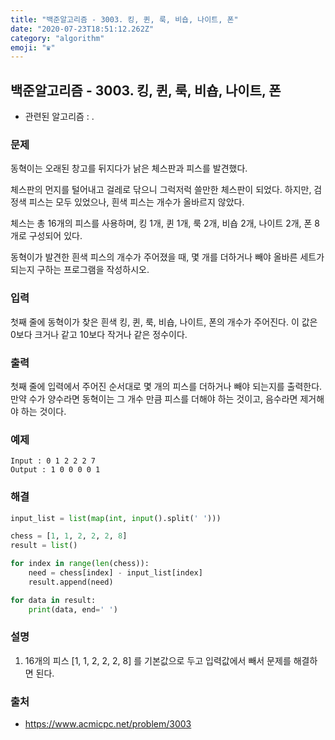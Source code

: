 ```yaml
---
title: "백준알고리즘 - 3003. 킹, 퀸, 룩, 비숍, 나이트, 폰"
date: "2020-07-23T18:51:12.262Z"
category: "algorithm"
emoji: "♛"
---
```


## 백준알고리즘 - 3003. 킹, 퀸, 룩, 비숍, 나이트, 폰

- 관련된 알고리즘 : .

### 문제

동혁이는 오래된 창고를 뒤지다가 낡은 체스판과 피스를 발견했다.

체스판의 먼지를 털어내고 걸레로 닦으니 그럭저럭 쓸만한 체스판이 되었다. 하지만, 검정색 피스는 모두 있었으나, 흰색 피스는 개수가 올바르지 않았다.

체스는 총 16개의 피스를 사용하며, 킹 1개, 퀸 1개, 룩 2개, 비숍 2개, 나이트 2개, 폰 8개로 구성되어 있다.

동혁이가 발견한 흰색 피스의 개수가 주어졌을 때, 몇 개를 더하거나 빼야 올바른 세트가 되는지 구하는 프로그램을 작성하시오.

### 입력

첫째 줄에 동혁이가 찾은 흰색 킹, 퀸, 룩, 비숍, 나이트, 폰의 개수가 주어진다. 이 값은 0보다 크거나 같고 10보다 작거나 같은 정수이다.

### 출력

첫째 줄에 입력에서 주어진 순서대로 몇 개의 피스를 더하거나 빼야 되는지를 출력한다. 만약 수가 양수라면 동혁이는 그 개수 만큼 피스를 더해야 하는 것이고, 음수라면 제거해야 하는 것이다.

### 예제

```
Input : 0 1 2 2 2 7
Output : 1 0 0 0 0 1
```

### 해결

```python
input_list = list(map(int, input().split(' ')))

chess = [1, 1, 2, 2, 2, 8]
result = list()

for index in range(len(chess)):
    need = chess[index] - input_list[index]
    result.append(need)

for data in result:
    print(data, end=' ')
```

### 설명

1. 16개의 피스 [1, 1, 2, 2, 2, 8] 를 기본값으로 두고 입력값에서 빼서 문제를 해결하면 된다.

### 출처

- https://www.acmicpc.net/problem/3003
